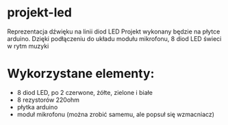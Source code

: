 # projekt-led
Reprezentacja dźwięku na linii diod LED
Projekt wykonany będzie na płytce arduino.
Dzięki podłączeniu do układu modułu mikrofonu, 8 diod LED świeci w rytm muzyki
# Wykorzystane elementy:
* 8 diod LED, po 2 czerwone, żółte, zielone i białe
* 8 rezystorów 220ohm
* płytka arduino
* moduł mikrofonu (można zrobić samemu, ale popsuł się wzmacniacz)
